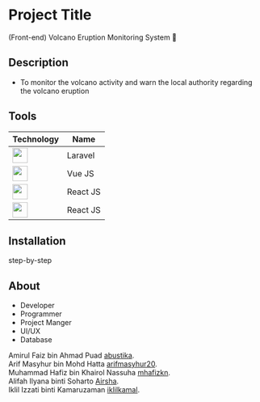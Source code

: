 # Project Title
(Front-end) Volcano Eruption Monitoring System :volcano:

## Description
- To monitor the volcano activity and warn the local authority regarding the volcano eruption

## Tools
| Technology  | Name |
| ------------- | ------------- |
| <img src="https://upload.wikimedia.org/wikipedia/commons/thumb/9/9a/Laravel.svg/1200px-Laravel.svg.png" width="30" height="30"> | Laravel  |
| <img src="https://upload.wikimedia.org/wikipedia/commons/thumb/9/95/Vue.js_Logo_2.svg/512px-Vue.js_Logo_2.svg.png?20170919082558" width="30" height="30"> | Vue JS  |
| <img src="https://upload.wikimedia.org/wikipedia/commons/thumb/a/a7/React-icon.svg/2300px-React-icon.svg.png" width="30" height="30"> | React JS  |
| <img src="https://upload.wikimedia.org/wikipedia/commons/thumb/a/a7/React-icon.svg/2300px-React-icon.svg.png" width="30" height="30"> | React JS  |

## Installation

step-by-step


## About
- Developer
- Programmer
- Project Manger
- UI/UX
- Database

Amirul Faiz bin Ahmad Puad [abustika](https://github.com/abustika).<br/>
Arif Masyhur bin Mohd Hatta [arifmasyhur20](https://github.com/arifmasyhur20). <br/>
Muhammad Hafiz bin Khairol Nassuha [mhafizkn](https://github.com/mhafizkn). <br/>
Alifah Ilyana binti Soharto [Airsha](https://github.com/aisrha). <br/>
Iklil Izzati binti Kamaruzaman [iklilkamal](https://github.com/iklilkamal). <br/>
